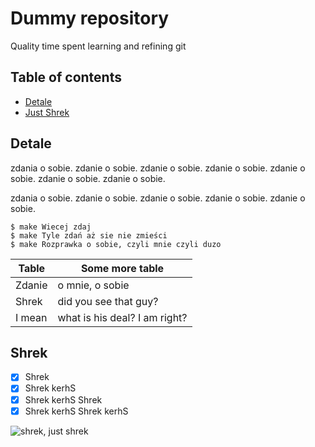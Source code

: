 # Dummy repository 

Quality time spent learning and refining git

## Table of contents

* [Detale](#Detale)
* [Just Shrek](#Shrek)


## Detale

zdania o sobie. zdanie o sobie. zdanie o sobie. zdanie o sobie. zdanie o sobie. zdanie o sobie. zdanie o sobie.

zdania o sobie. zdanie o sobie. zdanie o sobie. zdanie o sobie. zdanie o sobie.

```
$ make Wiecej zdaj 
$ make Tyle zdań aż sie nie zmieści
$ make Rozprawka o sobie, czyli mnie czyli duzo
```

Table | Some more table
------------ | -------------
Zdanie | o mnie, o sobie
Shrek | did you see that guy?
I mean| what is his deal? I am right?


## Shrek

- [X] Shrek
- [X] Shrek kerhS
- [X] Shrek kerhS Shrek
- [X] Shrek kerhS Shrek kerhS 

![shrek, just shrek](https://bi.im-g.pl/im/52/b2/14/z21700946Q,Shrek.jpg)